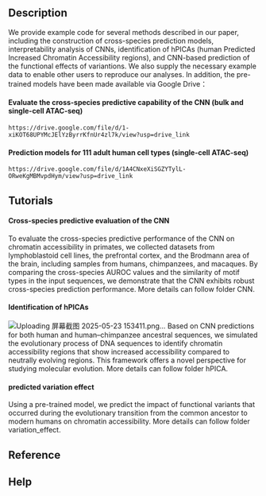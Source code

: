 ## **Description**
We provide example code for several methods described in our paper, including the construction of cross-species prediction models, interpretability analysis of CNNs, identification of hPICAs (human Predicted Increased Chromatin Accessibility regions), and CNN-based prediction of the functional effects of variantions. We also supply the necessary example data to enable other users to reproduce our analyses. In addition, the pre-trained models have been made available via Google Drive：
#### Evaluate the cross-species predictive capability of the CNN (bulk and single-cell ATAC-seq)
`https://drive.google.com/file/d/1-xiKOT68UPYMcJElYzByrrKfnUr4zl7k/view?usp=drive_link`
#### Prediction models for 111 adult human cell types (single-cell ATAC-seq)
`https://drive.google.com/file/d/1A4CNxeXiSGZYTylL-ORweKgMBMvpdHym/view?usp=drive_link`

## **Tutorials**
#### Cross-species predictive evaluation of the CNN
To evaluate the cross-species predictive performance of the CNN on chromatin accessibility in primates, we collected datasets from lymphoblastoid cell lines, the prefrontal cortex, and the Brodmann area of the brain, including samples from humans, chimpanzees, and macaques. By comparing the cross-species AUROC values and the similarity of motif types in the input sequences, we demonstrate that the CNN exhibits robust cross-species prediction performance. More details can follow folder CNN.

#### Identification of hPICAs
![Uploading 屏幕截图 2025-05-23 153411.png…]()
Based on CNN predictions for both human and human–chimpanzee ancestral sequences, we simulated the evolutionary process of DNA sequences to identify chromatin accessibility regions that show increased accessibility compared to neutrally evolving regions. This framework offers a novel perspective for studying molecular evolution. More details can follow folder hPICA.

#### predicted variation effect
Using a pre-trained model, we predict the impact of functional variants that occurred during the evolutionary transition from the common ancestor to modern humans on chromatin accessibility. More details can follow folder variation_effect.

## **Reference**
## **Help**
